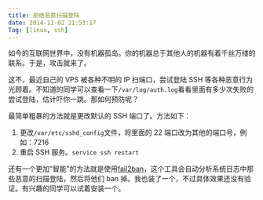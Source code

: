 ```yaml
---
title: 拒绝恶意扫描登陆
date: 2014-11-02 21:53:17
Tag: [linux, ssh]
---
```


如今的互联网世界中，没有机器孤岛。你的机器总于其他人的机器有着千丝万缕的联系。于是，攻击就来了。

这不，最近自己的 VPS 被各种不明的 IP 扫端口，尝试登陆 SSH 等各种恶意行为光顾着。不知道的同学可以查看一下`/var/log/auth.log`看看里面有多少次失败的尝试登陆，估计吓你一跳。那如何预防呢？

最简单粗暴的方法就是更改默认的 SSH 端口了。方法如下：

1. 更改`/var/etc/sshd_config`文件，将里面的 22 端口改为其他的端口号，例如：7216
2. 重启 SSH 服务。`service ssh restart`

还有一个更加"智能"的方法就是使用[fail2ban](http://www.fail2ban.org/)，这个工具会自动分析系统日志中那些恶意的扫描登陆，然后将他们 ban 掉。我也装了一个，不过具体效果还没有验证。有兴趣的同学可以试着安装一个。
